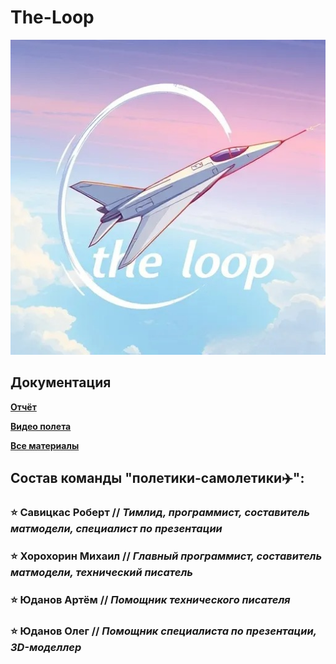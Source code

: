 # The-Loop
![](https://github.com/mikhailkhorokhorin/the-loop/blob/main/logo.jpg)

## Документация

**[Отчёт](https://docs.google.com/document/d/1YOa7Vb-dy4ITkdo1S_XU8oyxZ8B7VwaamRjzumE0iCY/edit?usp=drive_link)**

**[Видео полета](https://drive.google.com/file/d/1UG1_AyKPj89UuKMyS7cArfod-T1VRg9u/view?usp=drive_link)**

**[Все материалы](https://drive.google.com/drive/folders/1lQSb-RxLD-x_GAeThgyGfu_ynbY8XCji?usp=drive_link)**

## Состав команды "полетики-самолетики✈️":
### ⭐ Савицкас Роберт // *Тимлид, программист, составитель матмодели, специалист по презентации*
### ⭐ Хорохорин Михаил // *Главный программист, составитель матмодели, технический писатель*
### ⭐ Юданов Артём // *Помощник технического писателя*
### ⭐ Юданов Олег // *Помощник специалиста по презентации, 3D-моделлер*
